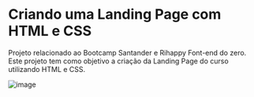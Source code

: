 # Criando uma Landing Page com HTML e CSS


Projeto relacionado ao Bootcamp Santander e Rihappy Font-end do zero. Este projeto tem como objetivo a criação da  Landing Page do curso utilizando HTML e CSS.

![image](https://github.com/user-attachments/assets/8a8d7955-d207-4546-b1bc-ed2e3eba04c3)
